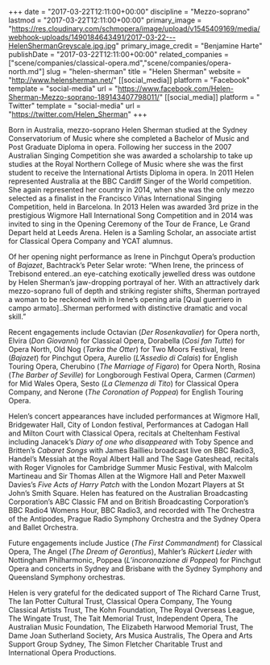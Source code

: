 +++
date = "2017-03-22T12:11:00+00:00"
discipline = "Mezzo-soprano"
lastmod = "2017-03-22T12:11:00+00:00"
primary_image = "https://res.cloudinary.com/schmopera/image/upload/v1545409169/media/webhook-uploads/1490184643491/2017-03-22---HelenShermanGreyscale.jpg.jpg"
primary_image_credit = "Benjamine Harte"
publishDate = "2017-03-22T12:11:00+00:00"
related_companies = ["scene/companies/classical-opera.md","scene/companies/opera-north.md"]
slug = "helen-sherman"
title = "Helen Sherman"
website = "http://www.helensherman.net/"
[[social_media]]
platform = "Facebook"
template = "social-media"
url = "https://www.facebook.com/Helen-Sherman-Mezzo-soprano-189143407798011/"
[[social_media]]
platform = " Twitter"
template = "social-media"
url = "https://twitter.com/Helen_Sherman"
+++

Born in Australia, mezzo-soprano Helen Sherman studied at the Sydney Conservatorium of Music where she completed a Bachelor of Music and Post Graduate Diploma in opera. Following her success in the 2007 Australian Singing Competition she was awarded a scholarship to take up studies at the Royal Northern College of Music where she was the first student to receive the International Artists Diploma in opera. In 2011 Helen represented Australia at the BBC Cardiff Singer of the World competition. She again represented her country in 2014, when she was the only mezzo selected as a finalist in the Francisco Viñas International Singing Competition, held in Barcelona. In 2013 Helen was awarded 3rd prize in the prestigious Wigmore Hall International Song Competition and in 2014 was invited to sing in the Opening Ceremony of the Tour de France, Le Grand Depart held at Leeds Arena. Helen is a Samling Scholar, an associate artist for Classical Opera Company and YCAT alumnus.

Of her opening night performance as Irene in Pinchgut Opera’s production of *Bajazet*, Bachtrack’s Peter Selar wrote: “When Irene, the princess of Trebisond entered..an eye-catching exotically jewelled dress was outdone by Helen Sherman’s jaw-dropping portrayal of her. With an attractively dark mezzo-soprano full of depth and striking register shifts, Sherman portrayed a woman to be reckoned with in Irene’s opening aria [Qual guerriero in campo armato]..Sherman performed with distinctive dramatic and vocal skill.”

Recent engagements include Octavian (*Der Rosenkavalier*) for Opera north, Elvira (*Don Giovanni*) for Classical Opera, Dorabella (*Cosi fan Tutte*) for Opera North, Old Nog (*Tarka the Otter*) for Two Moors Festival, Irene (*Bajazet*) for Pinchgut Opera, Aurelio (*L’Assedio di Calais*) for English Touring Opera, Cherubino (*The Marriage of Figaro*) for Opera North, Rosina (*The Barber of Seville*) for Longborough Festival Opera, Carmen (*Carmen*) for Mid Wales Opera, Sesto (*La Clemenza di Tito*) for Classical Opera Company, and Nerone (*The Coronation of Poppea*) for English Touring Opera.

Helen’s concert appearances have included performances at Wigmore Hall, Bridgewater Hall, City of London festival, Performances at Cadogan Hall and Milton Court with Classical Opera, recitals at Cheltenham Festival including Janacek’s *Diary of one who disappeared* with Toby Spence and Britten’s *Cabaret Songs* with James Baillieu broadcast live on BBC Radio3, Handel’s Messiah at the Royal Albert Hall and The Sage Gateshead, recitals with Roger Vignoles for Cambridge Summer Music Festival, with Malcolm Martineau and Sir Thomas Allen at the Wigmore Hall and Peter Maxwell Davies’s *Five Acts of Harry Patch* with the London Mozart Players at St John’s Smith Square.  Helen has featured on the Australian Broadcasting Corporation’s ABC Classic FM and on British Broadcasting Corporation’s BBC Radio4 Womens Hour, BBC Radio3, and recorded with The Orchestra of the Antipodes, Prague Radio Symphony Orchestra and the Sydney Opera and Ballet Orchestra.

Future engagements include Justice (*The First Commandment*) for Classical Opera, The Angel (*The Dream of Gerontius*), Mahler’s *Rückert Lieder* with Nottingham Philharmonic, Poppea (*L’incoronazione di Poppea*) for Pinchgut Opera and concerts in Sydney and Brisbane with the Sydney Symphony and Queensland Symphony orchestras.

Helen is very grateful for the dedicated support of The Richard Carne Trust, The Ian Potter Cultural Trust, Classical Opera Company, The Young Classical Artists Trust, The Kohn Foundation, The Royal Overseas League, The Wingate Trust, The Tait Memorial Trust, Independent Opera, The Australian Music Foundation, The Elizabeth Harwood Memorial Trust, The Dame Joan Sutherland Society, Ars Musica Australis, The Opera and Arts Support Group Sydney, The Simon Fletcher Charitable Trust and International Opera Productions.
